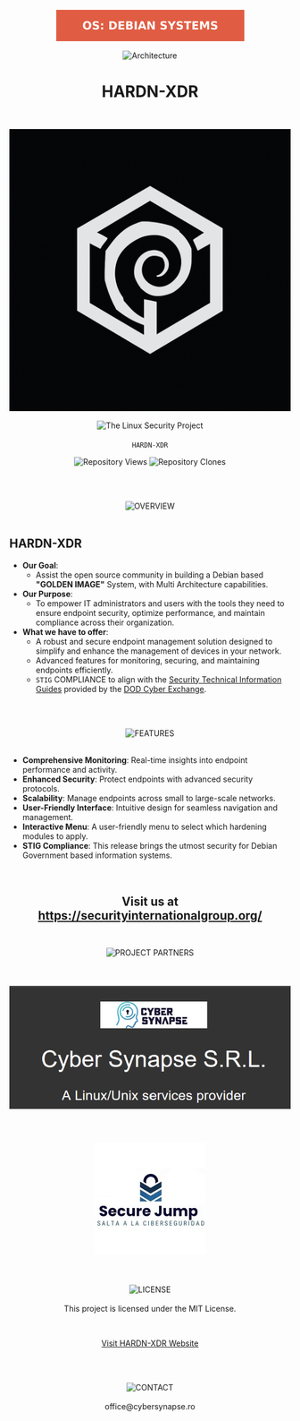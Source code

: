 <p align="center">
  <img src="images/OSdebianSystems.svg" alt="OSdebianSystems">
</p>

<p align="center">
  <img src="https://img.shields.io/badge/arch-amd64:arm64-blue?style=flat-square&logo=linux" alt="Architecture">
</p>
<h1 align="center">HARDN-XDR</h1>
<br>


<p align="center">
  <img src="images/HARDN-XDR-LOGO-color-inverted.png" alt="HARDN-XDR-LOGO-color-inverted">
</p>


<p align="center">
  <img src="https://img.shields.io/badge/The_Linux_Security_Project-red?style=for-the-badge&labelColor=black" alt="The Linux Security Project"><br><br>
  <code>HARDN-XDR</code>
</p>


<p align="center">
  <img src="https://img.shields.io/endpoint?label=Views&url=https://opensource-for-freedom.github.io/HARDN-XDR/traffic-views.json" alt="Repository Views" />
  <img src="https://img.shields.io/endpoint?label=Clones&url=https://opensource-for-freedom.github.io/HARDN-XDR/traffic-clones.json" alt="Repository Clones" />
</p>


<br>
<br>
<p align="center">
  <img src="https://img.shields.io/badge/OVERVIEW-white?style=for-the-badge&labelColor=black" alt="OVERVIEW"><br><br>
</p>


## HARDN-XDR
- **Our Goal**:
  - Assist the open source community in building a Debian based **"GOLDEN IMAGE"** System, with Multi Architecture capabilities.
- **Our Purpose**:
  - To empower IT administrators and users with the tools they need to ensure endpoint security, optimize performance, and maintain compliance across their organization.
- **What we have to offer**:
  - A robust and secure endpoint management solution designed to simplify and enhance the management of devices in your network.
  - Advanced features for monitoring, securing, and maintaining endpoints efficiently.
  - `STIG` COMPLIANCE to align with the [Security Technical Information Guides](https://public.cyber.mil/stigs/) provided by the [DOD Cyber Exchange](https://public.cyber.mil/).


<br>
<br>
<p align="center">
  <img src="https://img.shields.io/badge/FEATURES-white?style=for-the-badge&labelColor=black" alt="FEATURES"><br><br>
</p>

- **Comprehensive Monitoring**: Real-time insights into endpoint performance and activity.
- **Enhanced Security**: Protect endpoints with advanced security protocols.
- **Scalability**: Manage endpoints across small to large-scale networks.
- **User-Friendly Interface**: Intuitive design for seamless navigation and management.
- **Interactive Menu**: A user-friendly menu to select which hardening modules to apply.
- **STIG Compliance**: This release brings the utmost security for Debian Government based information systems.


<br>

<br>
<p align="center">
<strong><span style="font-size: 1.50em;">Visit us at</span></strong><br>
  <strong><a href="https://securityinternationalgroup.org/" style="font-size: 1.50em;">https://securityinternationalgroup.org/</a></strong><br>
</p>



<br>

<p align="center">
  <img src="https://img.shields.io/badge/PROJECT PARTNERS-white?style=for-the-badge&labelColor=black" alt="PROJECT PARTNERS"><br><br>
</p>

<div align="center">
  <img src="images/cybersynapse.png" alt="CyberSynapse" width="auto" style="margin: 20px 0;" />
  <br><br>
  <img src="images/securejump.jpg" alt="SecureJump" width="auto" style="margin: 20px 0;" />
</div>


<br>

<p align="center">
  <img src="https://img.shields.io/badge/LICENSE-white?style=for-the-badge&labelColor=black" alt="LICENSE"><br><br>
This project is licensed under the MIT License.

</p>

<br>


<p align="center">
  <a href="https://hardn.cybersynapse.ro/">Visit HARDN-XDR Website</a><br><br>
</p>



<br>

<p align="center">
  <img src="https://img.shields.io/badge/CONTACT-white?style=for-the-badge&labelColor=black" alt="CONTACT"><br><br>
office@cybersynapse.ro
</p>
